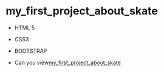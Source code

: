 # my_first_project_about_skate
- HTML 5
- CSS3
- BOOTSTRAP

- Can you view[my_first_project_about_skate](https://rynkovichette.github.io/my_first_project_about_skate/)

